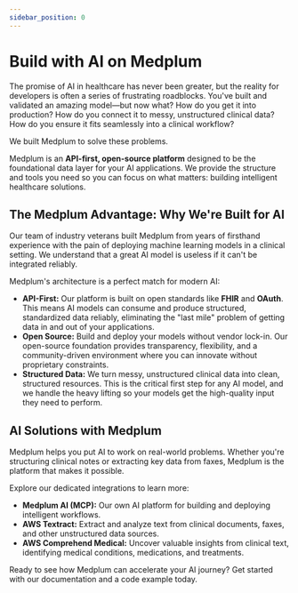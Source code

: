 ```yaml
---
sidebar_position: 0
---
```


# Build with AI on Medplum

The promise of AI in healthcare has never been greater, but the reality for developers is often a series of frustrating roadblocks. You've built and validated an amazing model—but now what? How do you get it into production? How do you connect it to messy, unstructured clinical data? How do you ensure it fits seamlessly into a clinical workflow?

We built Medplum to solve these problems.

Medplum is an **API-first, open-source platform** designed to be the foundational data layer for your AI applications. We provide the structure and tools you need so you can focus on what matters: building intelligent healthcare solutions.

## The Medplum Advantage: Why We're Built for AI

Our team of industry veterans built Medplum from years of firsthand experience with the pain of deploying machine learning models in a clinical setting. We understand that a great AI model is useless if it can't be integrated reliably.

Medplum's architecture is a perfect match for modern AI:

- **API-First:** Our platform is built on open standards like **FHIR** and **OAuth**. This means AI models can consume and produce structured, standardized data reliably, eliminating the "last mile" problem of getting data in and out of your applications.
- **Open Source:** Build and deploy your models without vendor lock-in. Our open-source foundation provides transparency, flexibility, and a community-driven environment where you can innovate without proprietary constraints.
- **Structured Data:** We turn messy, unstructured clinical data into clean, structured resources. This is the critical first step for any AI model, and we handle the heavy lifting so your models get the high-quality input they need to perform.

## AI Solutions with Medplum

Medplum helps you put AI to work on real-world problems. Whether you're structuring clinical notes or extracting key data from faxes, Medplum is the platform that makes it possible.

Explore our dedicated integrations to learn more:

- **Medplum AI (MCP):** Our own AI platform for building and deploying intelligent workflows.
- **AWS Textract:** Extract and analyze text from clinical documents, faxes, and other unstructured data sources.
- **AWS Comprehend Medical:** Uncover valuable insights from clinical text, identifying medical conditions, medications, and treatments.

Ready to see how Medplum can accelerate your AI journey? Get started with our documentation and a code example today.
